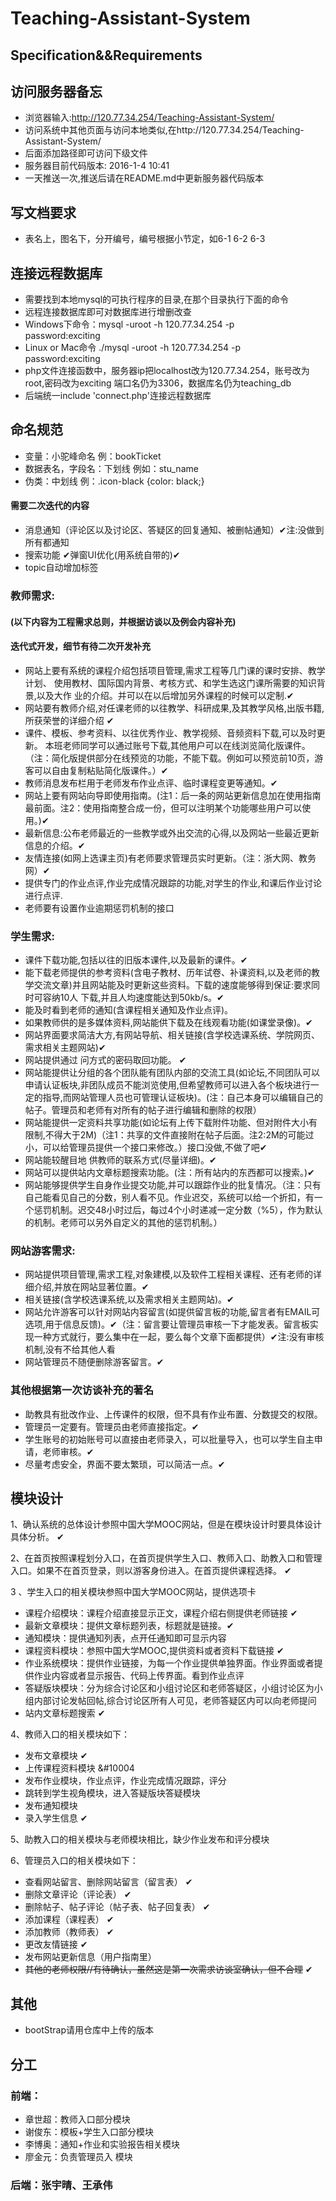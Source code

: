 # Teaching-Assistant-System
## Specification&&Requirements

## 访问服务器备忘

- 浏览器输入:http://120.77.34.254/Teaching-Assistant-System/
- 访问系统中其他页面与访问本地类似,在http://120.77.34.254/Teaching-Assistant-System/
- 后面添加路径即可访问下级文件
- 服务器目前代码版本: 2016-1-4 10:41 <achao>
- 一天推送一次,推送后请在README.md中更新服务器代码版本

## 写文档要求
- 表名上，图名下，分开编号，编号根据小节定，如6-1  6-2  6-3

## 连接远程数据库
- 需要找到本地mysql的可执行程序的目录,在那个目录执行下面的命令
- 远程连接数据库即可对数据库进行增删改查
- Windows下命令：mysql -uroot -h 120.77.34.254 -p  
password:exciting
- Linux or Mac命令 ./mysql -uroot -h 120.77.34.254 -p  
password:exciting
- php文件连接函数中，服务器ip把localhost改为120.77.34.254，账号改为root,密码改为exciting
端口名仍为3306，数据库名仍为teaching_db
- 后端统一include 'connect.php'连接远程数据库

## 命名规范
- 变量：小驼峰命名  例：bookTicket
- 数据表名，字段名：下划线 例如：stu_name
- 伪类：中划线 例：.icon-black {color: black;}

#### 需要二次迭代的内容
- 消息通知（评论区以及讨论区、答疑区的回复通知、被删帖通知）&#10004;注:没做到所有都通知
- 搜索功能 &#10004;弹窗UI优化(用系统自带的)&#10004;
- topic自动增加标签



### 教师需求:
#### (以下内容为工程需求总则，并根据访谈以及例会内容补充)
#### 迭代式开发，细节有待二次开发补充
- 网站上要有系统的课程介绍包括项目管理,需求工程等几门课的课时安排、教学计划、 使用教材、国际国内背景、考核方式、和学生选这门课所需要的知识背景,以及大作 业的介绍。并可以在以后增加另外课程的时候可以定制.&#10004;
- 网站要有教师介绍,对任课老师的以往教学、科研成果,及其教学风格,出版书籍, 所获荣誉的详细介绍 &#10004;
- 课件、模板、参考资料、以往优秀作业、教学视频、音频资料下载,可以及时更新。 本班老师同学可以通过账号下载,其他用户可以在线浏览简化版课件。（注：简化版提供部分在线预览的功能，不能下载。例如可以预览前10页，游客可以自由复制粘贴简化版课件。）&#10004;
- 教师消息发布栏用于老师发布作业点评、临时课程变更等通知。&#10004;
- 网站上要有网站向导即使用指南。(注1：后一条的网站更新信息加在使用指南最前面。注2：使用指南整合成一份，但可以注明某个功能哪些用户可以使用。)&#10004;
- 最新信息:公布老师最近的一些教学或外出交流的心得,以及网站一些最近更新信息的介绍。&#10004;
- 友情连接(如网上选课主页)有老师要求管理员实时更新。（注：浙大网、教务网）&#10004;
- 提供专门的作业点评,作业完成情况跟踪的功能,对学生的作业,和课后作业讨论进行点评.
- 老师要有设置作业逾期惩罚机制的接口
### 学生需求:
- 课件下载功能,包括以往的旧版本课件,以及最新的课件。&#10004;
- 能下载老师提供的参考资料(含电子教材、历年试卷、补课资料,以及老师的教学交流文章)并且网站能及时更新这些资料。下载的速度能够得到保证:要求同时可容纳10人 下载,并且人均速度能达到50kb/s。&#10004;
- 能及时看到老师的通知(含课程相关通知及作业点评)。
- 如果教师供的是多媒体资料,网站能供下载及在线观看功能(如课堂录像)。&#10004;
- 网站界面要求简洁大方,有网站导航、相关链接(含学校选课系统、学院网页、需求相关主题网站)&#10004;
- 网站提供通过 问方式的密码取回功能。 &#10004;
- 网站能提供让分组的各个团队能有团队内部的交流工具(如论坛,不同团队可以申请认证板块,非团队成员不能浏览使用,但希望教师可以进入各个板块进行一定的指导,而网站管理人员也可管理认证板块)。(注：自己本身可以编辑自己的帖子。管理员和老师有对所有的帖子进行编辑和删除的权限）
- 网站能提供一定资料共享功能(如论坛有上传下载附件功能、但对附件大小有限制,不得大于2M)（注1：共享的文件直接附在帖子后面。注2:2M的可能过小，可以给管理员提供一个接口来修改。）接口没做,不做了吧&#10004;
- 网站能较醒目地 供教师的联系方式(尽量详细)。&#10004;
- 网站可以提供站内文章标题搜索功能。(注：所有站内的东西都可以搜索。)&#10004;
- 网站能够提供学生自身作业提交功能,并可以跟踪作业的批复情况。（注：只有自己能看见自己的分数，别人看不见。作业迟交，系统可以给一个折扣，有一个惩罚机制。迟交48小时过后，每过4个小时递减一定分数（%5），作为默认的机制。老师可以另外自定义的其他的惩罚机制。）
### 网站游客需求:
- 网站提供项目管理,需求工程,对象建模,以及软件工程相关课程、还有老师的详细介绍,并放在网站显著位置。&#10004;
- 相关链接(含学校选课系统,以及需求相关主题网站)。&#10004;
- 网站允许游客可以针对网站内容留言(如提供留言板的功能,留言者有EMAIL可选项,用于信息反馈)。&#10004;（注：留言要让管理员审核一下才能发表。留言板实现一种方式就行，要么集中在一起，要么每个文章下面都提供）&#10004;注:没有审核机制,没有不给其他人看
- 网站管理员不随便删除游客留言。&#10004;


### 其他根据第一次访谈补充的著名
- 助教具有批改作业、上传课件的权限，但不具有作业布置、分数提交的权限。
- 管理员一定要有。管理员由老师直接指定。&#10004;
- 学生账号的初始账号可以直接由老师录入，可以批量导入，也可以学生自主申请，老师审核。&#10004;
- 尽量考虑安全，界面不要太繁琐，可以简洁一点。&#10004;


## 模块设计

1、确认系统的总体设计参照中国大学MOOC网站，但是在模块设计时要具体设计具体分析。   &#10004;

2、在首页按照课程划分入口，在首页提供学生入口、教师入口、助教入口和管理入口。如果不在首页登录，则以游客身份进入。在首页提供课程选择。 &#10004;

3 、学生入口的相关模块参照中国大学MOOC网站，提供选项卡  
- 课程介绍模块：课程介绍直接显示正文，课程介绍右侧提供老师链接  &#10004;
- 最新文章模块：提供文章标题列表，标题就是链接。&#10004;
- 通知模块：提供通知列表，点开任通知即可显示内容
- 课程资料模块：参照中国大学MOOC,提供资料或者资料下载链接 &#10004;
- 作业系统模块：提供作业链接，为每一个作业提供单独界面。作业界面或者提供作业内容或者显示报告、代码上传界面。看到作业点评  
- 答疑版块模块：分为综合讨论区和小组讨论区和老师答疑区，小组讨论区为小组内部讨论发帖回帖,综合讨论区所有人可见，老师答疑区内可以向老师提问  
-  站内文章标题搜索 &#10004;

4、教师入口的相关模块如下：  
- 发布文章模块   &#10004;
- 上传课程资料模块  &#10004
- 发布作业模块，作业点评，作业完成情况跟踪，评分 
- 跳转到学生视角模块，进入答疑版块答疑模块
- 发布通知模块
- 录入学生信息  &#10004;

5、助教入口的相关模块与老师模块相比，缺少作业发布和评分模块  

6、管理员入口的相关模块如下：  
- 查看网站留言、删除网站留言（留言表） &#10004;
- 删除文章评论（评论表） &#10004;
- 删除帖子、帖子评论（帖子表、帖子回复表） &#10004;
- 添加课程（课程表） &#10004;
- 添加教师（教师表） &#10004;
- 更改友情链接  &#10004;
- 发布网站更新信息（用户指南里）
- ~~其他的老师权限//有待确认，虽然这是第一次需求访谈室确认，但不合理~~ &#10004;


## 其他
- bootStrap请用仓库中上传的版本

## 分工
### 前端：
- 章世超：教师入口部分模块
- 谢俊东：模板+学生入口部分模块
- 李博奥：通知+作业和实验报告相关模块
- 廖金元：负责管理员入 模块

### 后端：张宇晴、王承伟  





  [1]: ./images/1478767630643.jpg "1478767630643.jpg"

